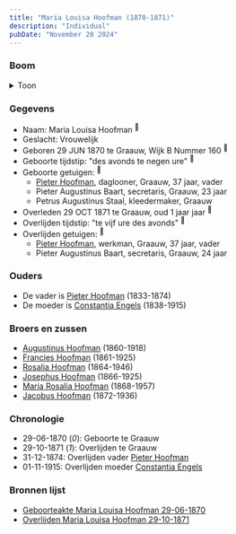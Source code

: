 ```yaml
---
title: "Maria Louisa Hoofman (1870-1871)"
description: "Individual"
pubDate: "November 20 2024"
---
```


### Boom
<details><summary>Toon</summary>

![test](https://www.plantuml.com/plantuml/svg/XP9RQm8n48NVyoi6VUYJiEjglI3IQjTUw4MAxQjaTwSQp2QIoLP4_E-Twbe5eRw5cJbdlfpaXhnqliYre8KoI-ba3ebC5pDd2vCDhROEl9E6k8N6YxdA45BbKetxC-PBluOSymGTxKlaqQ7rwoMA4zTKIoBO200OM9UXcynLkZ18rElbKfb-7oAn5U8AnhjL9FQAobWX6yA3jL-vD1MG18z148GHG3MEHitHW5qtNmfrjeLUDv79UffOxpLs-z21bzjt2DjHn0R6er54U39DYqBhgJJPD7MMAB4CnB8eXBjuoBfM0-wTbCMAqKgUeJKScl5AGcncgEc8r62aqI2EukWV98Pfmm2_EIHpcII4rxTF23jXymoarrrXbYapux5w4vu-NjdxEjZXZ1WdQ49LgzdShr5hksAahIYJgzNA2L5o7mkbaWk_hNfB7DQzICTNVhQ58dds6lKM_3tZvGZgdPAs5HnkTJ48rhmD9x-Qy9Y4k46JyU_z0G00)
</details>

### Gegevens
- Naam: Maria Louisa Hoofman <sup><a href="../s00042/" style="text-decoration:none" title="Geboorteakte Maria Louisa Hoofman 29-06-1870">:link:</a></sup>
- Geslacht: Vrouwelijk
- Geboren 29 JUN 1870 te Graauw, Wijk B Nummer 160 <sup><a href="../s00042/" style="text-decoration:none" title="Geboorteakte Maria Louisa Hoofman 29-06-1870">:link:</a></sup>
- Geboorte tijdstip: "des avonds te negen ure" <sup><a href="../s00042/" style="text-decoration:none" title="Geboorteakte Maria Louisa Hoofman 29-06-1870">:link:</a></sup>
- Geboorte getuigen: <sup><a href="../s00042/" style="text-decoration:none" title="Geboorteakte Maria Louisa Hoofman 29-06-1870">:link:</a></sup>
  - [Pieter Hoofman](../i00013/), daglooner, Graauw, 37 jaar, vader
  - Pieter Augustinus Baart, secretaris, Graauw, 23 jaar
  - Petrus Augustinus Staal, kleedermaker, Graauw
- Overleden 29 OCT 1871 te Graauw, oud 1 jaar jaar <sup><a href="../s00032/" style="text-decoration:none" title="Overlijden Maria Louisa Hoofman 29-10-1871">:link:</a></sup>
- Overlijden tijdstip: "te vijf ure des avonds" <sup><a href="../s00032/" style="text-decoration:none" title="Overlijden Maria Louisa Hoofman 29-10-1871">:link:</a></sup>
- Overlijden getuigen: <sup><a href="../s00032/" style="text-decoration:none" title="Overlijden Maria Louisa Hoofman 29-10-1871">:link:</a></sup>
  - [Pieter Hoofman](../i00013/), werkman, Graauw, 37 jaar, vader
  - Pieter Augustinus Baart, secretaris, Graauw, 24 jaar

### Ouders
- De vader is [Pieter Hoofman](../i00013/) (1833-1874)
- De moeder is [Constantia Engels](../i00014/) (1838-1915)

### Broers en zussen
- [Augustinus Hoofman](../i00007/) (1860-1918)
- [Francies Hoofman](../i00023/) (1861-1925)
- [Rosalia Hoofman](../i00024/) (1864-1946)
- [Josephus Hoofman](../i00025/) (1866-1925)
- [Maria Rosalia Hoofman](../i00026/) (1868-1957)
- [Jacobus Hoofman](../i00072/) (1872-1936)

### Chronologie
- 29-06-1870 (<i>0</i>): Geboorte te Graauw
- 29-10-1871 (<i>1</i>): Overlijden te Graauw
- 31-12-1874: Overlijden vader [Pieter Hoofman](../i00013/)
- 01-11-1915: Overlijden moeder [Constantia Engels](../i00014/)

### Bronnen lijst
- [Geboorteakte Maria Louisa Hoofman 29-06-1870](../s00042/)
- [Overlijden Maria Louisa Hoofman 29-10-1871](../s00032/)